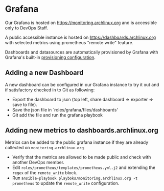# Grafana

Our Grafana is hosted on https://monitoring.archlinux.org and is accessible only to DevOps Staff.

A public accessible instance is hosted on https://dashboards.archlinux.org with selected metrics using prometheus "remote write" feature.

Dashboards and datasources are automatically provisioned by Grafana with Grafana's built-in [provisioning configuration](https://grafana.com/docs/grafana/latest/administration/provisioning/).

## Adding a new Dashboard

A new dashboard can be configured in our Grafana instance to try it out and if satisfactory checked in to Git as following:

* Export the dashboard to json (top left, share dashboard => exporter => save to file).
* Save the json file in `roles/grafana/files/dashboards'
* Git add the file and run the grafana playbook

## Adding new metrics to dashboards.archlinux.org

Metrics can be added to the public grafana instance if they are already collected on `monitoring.archlinux.org`

* Verify that the metrics are allowed to be made public and check with another DevOps member.
* Edit `roles/prometheus/templates/prometheus.yml.j2` and extending the `regex` of the `remote_write` block.
* Run `ansible-playbook playboks/monitoring.archlinux.org -t prometheus` to update the `remote_write` configuration.
